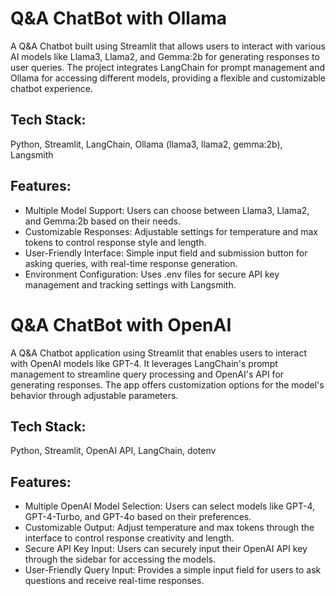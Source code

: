 # Q&A ChatBot with Ollama
A Q&A Chatbot built using Streamlit that allows users to interact with various AI models like Llama3, Llama2, and Gemma:2b for generating responses to user queries. The project integrates LangChain for prompt management and Ollama for accessing different models, providing a flexible and customizable chatbot experience.

## Tech Stack:

Python, Streamlit, LangChain, Ollama (llama3, llama2, gemma:2b), Langsmith

## Features:

* Multiple Model Support: Users can choose between Llama3, Llama2, and Gemma:2b based on their needs.
* Customizable Responses: Adjustable settings for temperature and max tokens to control response style and length.
* User-Friendly Interface: Simple input field and submission button for asking queries, with real-time response generation.
* Environment Configuration: Uses .env files for secure API key management and tracking settings with Langsmith.

# Q&A ChatBot with OpenAI

A Q&A Chatbot application using Streamlit that enables users to interact with OpenAI models like GPT-4. It leverages LangChain's prompt management to streamline query processing and OpenAI's API for generating responses. The app offers customization options for the model's behavior through adjustable parameters.

## Tech Stack:
Python, Streamlit, OpenAI API, LangChain, dotenv

## Features:
* Multiple OpenAI Model Selection: Users can select models like GPT-4, GPT-4-Turbo, and GPT-4o based on their preferences.
* Customizable Output: Adjust temperature and max tokens through the interface to control response creativity and length.
* Secure API Key Input: Users can securely input their OpenAI API key through the sidebar for accessing the models.
* User-Friendly Query Input: Provides a simple input field for users to ask questions and receive real-time responses.